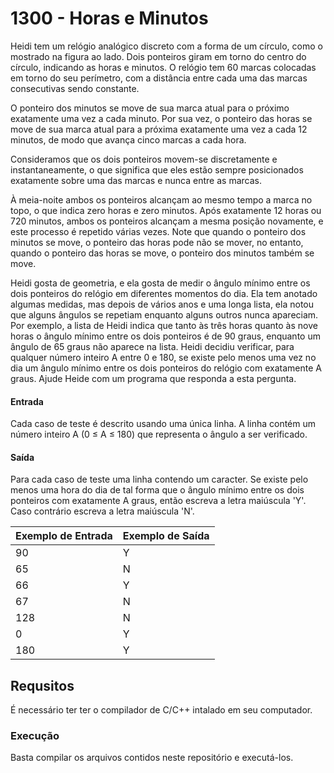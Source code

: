 # 1300 - Horas e Minutos
Heidi tem um relógio analógico discreto com a forma de um círculo, como o mostrado na figura ao lado. Dois ponteiros giram em torno do centro do círculo, indicando as horas e minutos. O relógio tem 60 marcas colocadas em torno do seu perímetro, com a distância entre cada uma das marcas consecutivas sendo constante.

O ponteiro dos minutos se move de sua marca atual para o próximo exatamente uma vez a cada minuto. Por sua vez, o ponteiro das horas se move de sua marca atual para a próxima exatamente uma vez a cada 12 minutos, de modo que avança cinco marcas a cada hora.

Consideramos que os dois ponteiros movem-se discretamente e instantaneamente, o que significa que eles estão sempre posicionados exatamente sobre uma das marcas e nunca entre as marcas.

À meia-noite ambos os ponteiros alcançam ao mesmo tempo a marca no topo, o que indica zero horas e zero minutos. Após exatamente 12 horas ou 720 minutos, ambos os ponteiros alcançam a mesma posição novamente, e este processo é repetido várias vezes. Note que quando o ponteiro dos minutos se move, o ponteiro das horas pode não se mover, no entanto, quando o ponteiro das horas se move, o ponteiro dos minutos também se move.

Heidi gosta de geometria, e ela gosta de medir o ângulo mínimo entre os dois ponteiros do relógio em diferentes momentos do dia. Ela tem anotado algumas medidas, mas depois de vários anos e uma longa lista, ela notou que alguns ângulos se repetiam enquanto alguns outros nunca apareciam. Por exemplo, a lista de Heidi indica que tanto às três horas quanto às nove horas o ângulo mínimo entre os dois ponteiros é de 90 graus, enquanto um ângulo de 65 graus não aparece na lista. Heidi decidiu verificar, para qualquer número inteiro A entre 0 e 180, se existe pelo menos uma vez no dia um ângulo mínimo entre os dois ponteiros do relógio com exatamente A graus. Ajude Heide com um programa que responda a esta pergunta.

#### Entrada
Cada caso de teste é descrito usando uma única linha. A linha contém um número inteiro A (0 ≤ A ≤ 180) que representa o ângulo a ser verificado.

#### Saída
Para cada caso de teste uma linha contendo um caracter. Se existe pelo menos uma hora do dia de tal forma que o ângulo mínimo entre os dois ponteiros com exatamente A graus, então escreva a letra maiúscula 'Y'. Caso contrário escreva a letra maiúscula 'N'.

|Exemplo de Entrada|Exemplo de Saída|
|------------------|----------------|
|90                |Y               |
|65                |N               |
|66                |Y               |
|67                |N               |
|128               |N               |
|0                 |Y               |
|180               |Y               |

## Requsitos
É necessário ter ter o compilador de C/C++ intalado em seu computador.

### Execução
Basta compilar os arquivos contidos neste repositório e executá-los.
